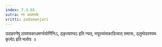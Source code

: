```yaml
---
index: 7.3.65
sutra: ण्य आवश्यके
vritti: padamanjari
---
```


 उदाहरणेषु ठावश्यकाधमर्ण्ययोर्णिनिःऽ, ठ्कृत्याश्चऽ इति ण्यत्, मयूरव्यंसकादित्वात् समासः, ठ्लुम्पेदवश्यमः कृत्येऽ इति मलोपः ॥